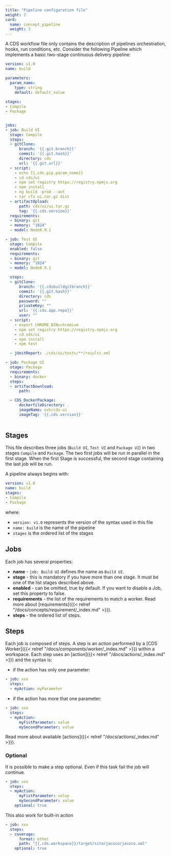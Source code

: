 ```yaml
---
title: "Pipeline configuration file"
weight: 2
card: 
  name: concept_pipeline
  weight: 2
---
```



A CDS workflow file only contains the description of pipelines orchestration, hooks, run conditions, etc. 
Consider the following Pipeline which implements a basic two-stage continuous delivery pipeline:

```yaml
version: v1.0
name: build

parameters:
  param_name:
    type: string
    default: default_value
    
stages:
- Compile
- Package


jobs:
- job: Build UI
  stage: Compile
  steps:
  - gitClone:
      branch: '{{.git.branch}}'
      commit: '{{.git.hash}}'
      directory: cds
      url: '{{.git.url}}'
  - script:
    - echo {{.cds.pip.param_name}}  
    - cd cds/ui
    - npm set registry https://registry.npmjs.org
    - npm install
    - ng build -prod --aot
    - tar cfz ui.tar.gz dist
  - artifactUpload:
      path: cds/ui/ui.tar.gz
      tag: '{{.cds.version}}'
  requirements:
  - binary: git
  - memory: "1024"
  - model: Node8.9.1

- job: Test UI
  stage: Compile
  enabled: false
  requirements:
  - binary: git
  - memory: "1024"
  - model: Node8.9.1

  steps:
  - gitClone:
      branch: '{{.cdsbuildgitbranch}}'
      commit: '{{.git.hash}}'
      directory: cds
      password: ""
      privateKey: ""
      url: '{{.cds.app.repo}}'
      user: ""
  - script:
    - export CHROME_BIN=chromium
    - npm set registry https://registry.npmjs.org
    - cd cds/ui
    - npm install
    - npm test

  - jUnitReport: ./cds/ui/tests/**/results.xml

- job: Package UI
  stage: Package
  requirements:
  - binary: docker
  steps:
  - artifactDownload:
      path: .

  - CDS_DockerPackage:
      dockerfileDirectory: .
      imageName: ovh/cds-ui
      imageTag: '{{.cds.version}}'
  
```

## Stages

This file describes three jobs (`Build UI`, `Test UI` and `Package UI`) in two stages `Compile` and `Package`. The two first jobs will be run in parallel in the first stage. When the first Stage is successful, the second stage containing the last job will be run.

A pipeline always begins with:

```yaml
version: v1.0
name: build
stages:
- Compile
- Package
```

where:

* `version: v1.0` represents the version of the syntax used in this file
* `name: build` is the name of the pipeline
* `stages` is the ordered list of the stages


## Jobs

Each job has several properties:

* **name** - `job: Build UI` defines the name as `Build UI`.
* **stage** - this is mandatory if you have more than one stage. It must be one of the list stages described above.
* **enabled** - can be omitted, true by default. If you want to disable a Job, set this property to false.
* **requirements** - the list of the requirements to match a worker. Read more about [requirements]({{< relref "/docs/concepts/requirement/_index.md" >}}).
* **steps** - the ordered list of steps.

## Steps

Each job is composed of steps. A step is an action performed by a [CDS Worker]({{< relref "/docs/components/worker/_index.md" >}}) within a workspace. Each step uses an [action]({{< relref "/docs/actions/_index.md" >}}) and the syntax is:

* if the action has only one parameter:

```yaml
- job: xxx
  steps:
  - myAction: myParameter
```

* if the action has more that one parameter:

```yaml
- job: xxx
  steps:
  - myAction: 
      myFistParameter: value
      mySecondParameter: value
```

Read more about available [actions]({{< relref "/docs/actions/_index.md" >}}).

### Optional 

It is possible to make a step optional. Even if this task fail the job will continue.


```yaml
- job: xxx
  steps:
  - myAction: 
      myFistParameter: value
      mySecondParameter: value
    optional: true
```

This also work for built-in action

```yaml
- job: xxx
  steps:
  - coverage:
      format: other
      path: "{{.cds.workspace}}/target/site/jacoco/jacoco.xml"
    optional: true
```
